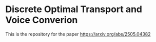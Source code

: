 # Discrete Optimal Transport and Voice Converion
This is the repository for the paper https://arxiv.org/abs/2505.04382
